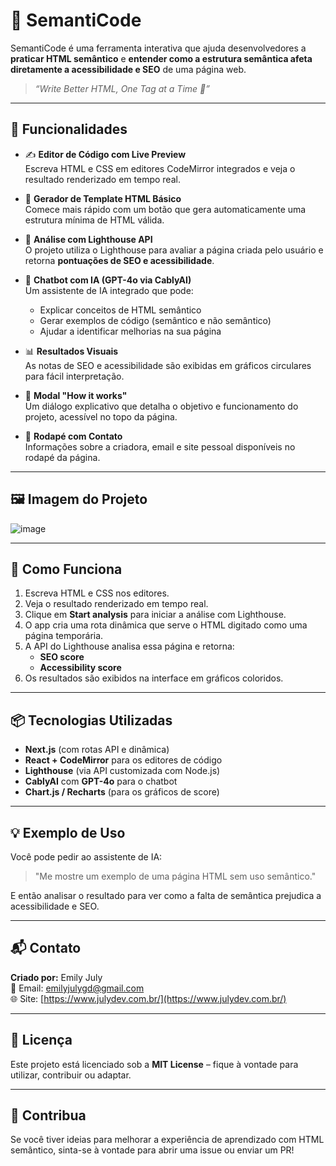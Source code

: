 # 🧠 SemantiCode

SemantiCode é uma ferramenta interativa que ajuda desenvolvedores a **praticar HTML semântico** e **entender como a estrutura semântica afeta diretamente a acessibilidade e SEO** de uma página web.

> _“Write Better HTML, One Tag at a Time 🚀”_

---

## 📌 Funcionalidades

- ✍️ **Editor de Código com Live Preview**  
  Escreva HTML e CSS em editores CodeMirror integrados e veja o resultado renderizado em tempo real.

- 🧱 **Gerador de Template HTML Básico**  
  Comece mais rápido com um botão que gera automaticamente uma estrutura mínima de HTML válida.

- 🚦 **Análise com Lighthouse API**  
  O projeto utiliza o Lighthouse para avaliar a página criada pelo usuário e retorna **pontuações de SEO e acessibilidade**.

- 🤖 **Chatbot com IA (GPT-4o via CablyAI)**  
  Um assistente de IA integrado que pode:
  - Explicar conceitos de HTML semântico
  - Gerar exemplos de código (semântico e não semântico)
  - Ajudar a identificar melhorias na sua página

- 📊 **Resultados Visuais**  
  As notas de SEO e acessibilidade são exibidas em gráficos circulares para fácil interpretação.

- 🧠 **Modal "How it works"**  
  Um diálogo explicativo que detalha o objetivo e funcionamento do projeto, acessível no topo da página.

- 📩 **Rodapé com Contato**  
  Informações sobre a criadora, email e site pessoal disponíveis no rodapé da página.

---

## 🖼️ Imagem do Projeto

![image](https://github.com/user-attachments/assets/85779cb4-aac3-4c29-9195-43971a15fd5f)


---

## 🚀 Como Funciona

1. Escreva HTML e CSS nos editores.
2. Veja o resultado renderizado em tempo real.
3. Clique em **Start analysis** para iniciar a análise com Lighthouse.
4. O app cria uma rota dinâmica que serve o HTML digitado como uma página temporária.
5. A API do Lighthouse analisa essa página e retorna:
   - **SEO score**
   - **Accessibility score**
6. Os resultados são exibidos na interface em gráficos coloridos.

---

## 📦 Tecnologias Utilizadas

- **Next.js** (com rotas API e dinâmica)
- **React + CodeMirror** para os editores de código
- **Lighthouse** (via API customizada com Node.js)
- **CablyAI** com **GPT-4o** para o chatbot
- **Chart.js / Recharts** (para os gráficos de score)

---

## 💡 Exemplo de Uso

Você pode pedir ao assistente de IA:
> "Me mostre um exemplo de uma página HTML sem uso semântico."

E então analisar o resultado para ver como a falta de semântica prejudica a acessibilidade e SEO.

---

## 📬 Contato

**Criado por:** Emily July  
📧 Email: [emilyjulygd@gmail.com](mailto:emilyjulygd@gmail.com)  
🌐 Site: [https://www.julydev.com.br/](https://www.julydev.com.br/)

---

## 📄 Licença

Este projeto está licenciado sob a **MIT License** – fique à vontade para utilizar, contribuir ou adaptar.

---

## 🌟 Contribua

Se você tiver ideias para melhorar a experiência de aprendizado com HTML semântico, sinta-se à vontade para abrir uma issue ou enviar um PR!

